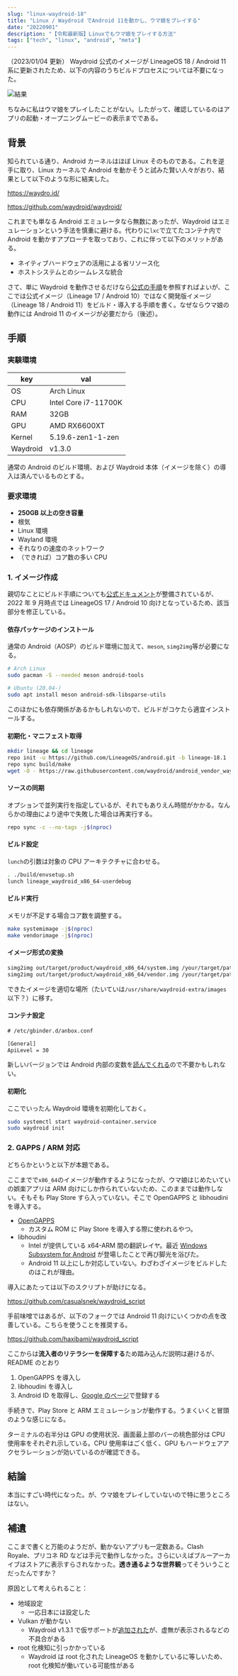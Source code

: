 ```yaml
---
slug: "linux-waydroid-18"
title: "Linux / Waydroid でAndroid 11を動かし、ウマ娘をプレイする"
date: "20220901"
description: "【令和最新版】Linuxでもウマ娘をプレイする方法"
tags: ["tech", "linux", "android", "meta"]
---
```


（2023/01/04 更新）
Waydroid 公式のイメージが LineageOS 18 / Android 11 系に更新されたため、以下の内容のうちビルドプロセスについては不要になった。

![結果](/image/waydroid_uma.png)

ちなみに私はウマ娘をプレイしたことがない。したがって、確認しているのはアプリの起動・オープニングムービーの表示までである。

## 背景

知られている通り、Android カーネルはほぼ Linux そのものである。これを逆手に取り、Linux カーネルで Android を動かそうと試みた賢い人々がおり、結果として以下のような形に結実した。

<https://waydro.id/>

<https://github.com/waydroid/waydroid/>

これまでも単なる Android エミュレータなら無数にあったが、Waydroid はエミュレーションという手法を慎重に避ける。代わりに`lxc`で立てたコンテナ内で Android を動かすアプローチを取っており、これに伴って以下のメリットがある。

- ネイティブハードウェアの活用による省リソース化
- ホストシステムとのシームレスな統合

さて、単に Waydroid を動作させるだけなら[公式の手順](https://docs.waydro.id/)を参照すればよいが、ここでは公式イメージ（Lineage 17 / Android 10）ではなく開発版イメージ（Lineage 18 / Android 11）をビルド・導入する手順を書く。なぜならウマ娘の動作には Android 11 のイメージが必要だから（後述）。

## 手順

### 実験環境

| key      | val                  |
| -------- | -------------------- |
| OS       | Arch Linux           |
| CPU      | Intel Core i7-11700K |
| RAM      | 32GB                 |
| GPU      | AMD RX6600XT         |
| Kernel   | 5.19.6-zen1-1-zen    |
| Waydroid | v1.3.0               |

通常の Android のビルド環境、および Waydroid 本体（イメージを除く）の導入は済んでいるものとする。

### 要求環境

- **250GB 以上の空き容量**
- 根気
- Linux 環境
- Wayland 環境
- それなりの速度のネットワーク
- （できれば）コア数の多い CPU

### 1. イメージ作成

親切なことにビルド手順についても[公式ドキュメント](https://docs.waydro.id/development/compile-waydroid-lineage-os-based-images)が整備されているが、2022 年 9 月時点では LineageOS 17 / Android 10 向けとなっているため、該当部分を修正している。

#### 依存パッケージのインストール

通常の Android（AOSP）のビルド環境に加えて、`meson`, `simg2img`等が必要になる。

```sh
# Arch Linux
sudo pacman -S --needed meson android-tools

# Ubuntu (20.04-)
sudo apt install meson android-sdk-libsparse-utils
```

このほかにも依存関係があるかもしれないので、ビルドがコケたら適宜インストールする。

#### 初期化・マニフェスト取得

```sh
mkdir lineage && cd lineage
repo init -u https://github.com/LineageOS/android.git -b lineage-18.1 --depth 1
repo sync build/make
wget -O - https://raw.githubusercontent.com/waydroid/android_vendor_waydroid/lineage-18.1/manifest_scripts/generate-manifest.sh | bash
```

#### ソースの同期

オプションで並列実行を指定しているが、それでもありえん時間がかかる。なんらかの理由により途中で失敗した場合は再実行する。

```sh
repo sync -c --no-tags -j$(nproc)
```

#### ビルド設定

`lunch`の引数は対象の CPU アーキテクチャに合わせる。

```sh
. ./build/envsetup.sh
lunch lineage_waydroid_x86_64-userdebug
```

#### ビルド実行

メモリが不足する場合コア数を調整する。

```sh
make systemimage -j$(nproc)
make vendorimage -j$(nproc)
```

#### イメージ形式の変換

```sh
simg2img out/target/product/waydroid_x86_64/system.img /your/target/path/system.img
simg2img out/target/product/waydroid_x86_64/vendor.img /your/target/path/vendor.img
```

できたイメージを適切な場所（たいていは`/usr/share/waydroid-extra/images`以下？）に移す。

#### コンテナ設定

```txt
# /etc/gbinder.d/anbox.conf

[General]
ApiLevel = 30
```

新しいバージョンでは Android 内部の変数を[読んでくれる](https://github.com/waydroid/waydroid/blob/a6747e250f10b55153035efd1cd15dda089e077b/tools/helpers/protocol.py)ので不要かもしれない。

#### 初期化

ここでいったん Waydroid 環境を初期化しておく。

```sh
sudo systemctl start waydroid-container.service
sudo waydroid init
```

### 2. GAPPS / ARM 対応

どちらかというと以下が本題である。

ここまでで`x86_64`のイメージが動作するようになったが、ウマ娘はじめたいていの娯楽アプリは ARM 向けにしか作られていないため、このままでは動作しない。そもそも Play Store すら入っていない。そこで OpenGAPPS と libhoudini を導入する。

- [OpenGAPPS](https://opengapps.org/)
  - カスタム ROM に Play Store を導入する際に使われるやつ。
- libhoudini
  - Intel が提供している x64-ARM 間の翻訳レイヤ。最近 [Windows Subsystem for Android](https://docs.microsoft.com/ja-jp/windows/android/wsa/) が登場したことで再び脚光を浴びた。
  - Android 11 以上にしか対応していない。わざわざイメージをビルドしたのはこれが理由。

導入にあたっては以下のスクリプトが助けになる。

<https://github.com/casualsnek/waydroid_script>

手前味噌ではあるが、以下のフォークでは Android 11 向けにいくつかの点を改善している。こちらを使うことを推奨する。

<https://github.com/haxibami/waydroid_script>

ここからは**流入者のリテラシーを保障する**ため踏み込んだ説明は避けるが、README のとおり

1. OpenGAPPS を導入し
2. libhoudini を導入し
3. Android ID を取得し、[Google のページ](https://www.google.com/android/uncertified/?pli=1)で登録する

手続きで、Play Store と ARM エミュレーションが動作する。うまくいくと冒頭のような感じになる。

ターミナルの右半分は GPU の使用状況、画面最上部のバーの桃色部分は CPU 使用率をそれぞれ示している。CPU 使用率はごく低く、GPU もハードウェアアクセラレーションが効いているのが確認できる。

## 結論

本当にすごい時代になった。が、ウマ娘をプレイしていないので特に思うところはない。

## 補遺

ここまで書くと万能のようだが、動かないアプリも一定数ある。Clash Royale、プリコネ RD などは手元で動作しなかった。さらにいえばブルーアーカイブはストアに表示すらされなかった。**透き通るような世界観**ってそういうことだったんですか？

原因として考えられること：

- 地域設定
  - 一応日本には設定した
- Vulkan が動かない
  - Waydroid v1.3.1 で仮サポートが[追加された](https://github.com/waydroid/waydroid/commit/43ab2b48853796f20715b1c883c3b4a7e6e95de2)が、虚無が表示されるなどの不具合がある
- root 化検知に引っかかっている
  - Waydroid は root 化された LineageOS を動かしているに等しいため、root 化検知が働いている可能性がある
